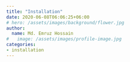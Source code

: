 ```yaml
---
title: "Installation"
date: 2020-06-08T06:06:25+06:00
# hero: /assets/images/background/flower.jpg
author:
  name: Md. Emruz Hossain
#   image: /assets/images/profile-image.jpg
categories:
- installation
---
```


